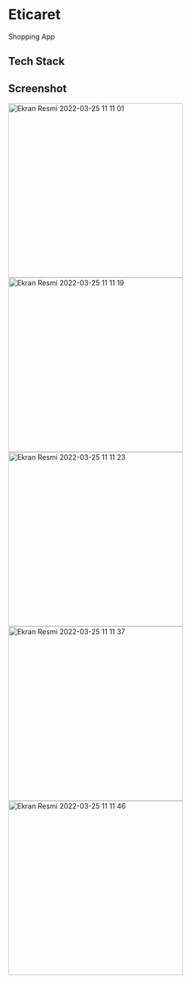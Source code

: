 # Eticaret
Shopping App

## Tech Stack


## Screenshot

<img width="352" alt="Ekran Resmi 2022-03-25 11 11 01" src="https://user-images.githubusercontent.com/90962485/160081284-dd3a9420-e511-48a1-a399-5b0434be7851.png">

<img width="352" alt="Ekran Resmi 2022-03-25 11 11 19" src="https://user-images.githubusercontent.com/90962485/160081334-5d006973-55b5-4ab5-b721-99f7d0e43a5c.png">

<img width="352" alt="Ekran Resmi 2022-03-25 11 11 23" src="https://user-images.githubusercontent.com/90962485/160081367-58f96295-5306-486a-bae4-858e109aba8b.png">

<img width="352" alt="Ekran Resmi 2022-03-25 11 11 37" src="https://user-images.githubusercontent.com/90962485/160081395-bc569059-15a7-44a5-a6a8-7ff33a46db0a.png">

<img width="352" alt="Ekran Resmi 2022-03-25 11 11 46" src="https://user-images.githubusercontent.com/90962485/160081416-c4773fa0-6c61-44b7-9261-0104e9edc318.png">
